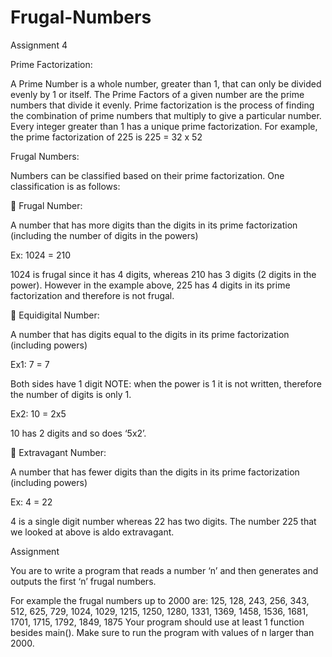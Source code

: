 # Frugal-Numbers
Assignment 4

Prime Factorization:

A Prime Number is a whole number, greater than 1, that can only be divided
evenly by 1 or itself.
The Prime Factors of a given number are the prime numbers that divide it
evenly. Prime factorization is the process of finding the combination of
prime numbers that multiply to give a particular number. Every integer
greater than 1 has a unique prime factorization.
For example, the prime factorization of 225 is
225 = 32 x 52

Frugal Numbers:

Numbers can be classified based on their prime factorization. One
classification is as follows:

 Frugal Number:

A number that has more digits than the digits in its prime factorization
(including the number of digits in the powers)

Ex: 1024 = 210

1024 is frugal since it has 4 digits, whereas 210 has 3 digits (2
digits in the power).
However in the example above, 225 has 4 digits in its prime
factorization and therefore is not frugal.

 Equidigital Number:

A number that has digits equal to the digits in its prime factorization
(including powers)

Ex1: 7 = 7

Both sides have 1 digit
NOTE: when the power is 1 it is not written, therefore the
number of digits is only 1.

Ex2: 10 = 2x5

10 has 2 digits and so does ‘5x2’.

 Extravagant Number:

A number that has fewer digits than the digits in its prime factorization
(including powers)

Ex: 4 = 22

4 is a single digit number whereas 22 has two digits.
The number 225 that we looked at above is aldo extravagant.

Assignment

You are to write a program that reads a number ‘n’ and then generates and
outputs the first ‘n’ frugal numbers.

For example the frugal numbers up to 2000 are:
125, 128, 243, 256, 343, 512, 625, 729, 1024, 1029, 1215, 1250,
1280, 1331, 1369, 1458, 1536, 1681, 1701, 1715, 1792, 1849, 1875
Your program should use at least 1 function besides main(). Make sure to
run the program with values of n larger than 2000.
